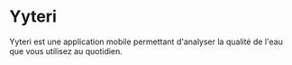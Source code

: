 # Yyteri
Yyteri est une application mobile permettant d'analyser la qualité de l'eau que vous utilisez au quotidien.
